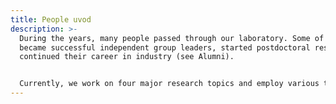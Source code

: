 ```yaml
---
title: People uvod
description: >-
  During the years, many people passed through our laboratory. Some of them
  became successful independent group leaders, started postdoctoral research or
  continued their career in industry (see Alumni).


  Currently, we work on four major research topics and employ various techniques using modern instrumentation. Motivated Bachelor or Master students, PhD students, and Postdocs that are eager to work in the fascinating field of aminoacyl-tRNA synthetases are always welcome.
---
```

